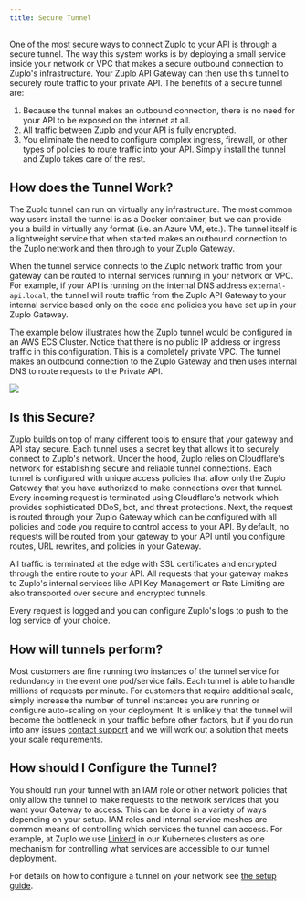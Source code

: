 ```yaml
---
title: Secure Tunnel
---
```


One of the most secure ways to connect Zuplo to your API is through a secure tunnel. The way this system works is by deploying a small service inside your network or VPC that makes a secure outbound connection to Zuplo's infrastructure. Your Zuplo API Gateway can then use this tunnel to securely route traffic to your private API. The benefits of a secure tunnel are:

1. Because the tunnel makes an outbound connection, there is no need for your API to be exposed on the internet at all.
2. All traffic between Zuplo and your API is fully encrypted.
3. You eliminate the need to configure complex ingress, firewall, or other types of policies to route traffic into your API. Simply install the tunnel and Zuplo takes care of the rest.

## How does the Tunnel Work?

The Zuplo tunnel can run on virtually any infrastructure. The most common way users install the tunnel is as a Docker container, but we can provide you a build in virtually any format (i.e. an Azure VM, etc.). The tunnel itself is a lightweight service that when started makes an outbound connection to the Zuplo network and then through to your Zuplo Gateway.

When the tunnel service connects to the Zuplo network traffic from your gateway can be routed to internal services running in your network or VPC. For example, if your API is running on the internal DNS address `external-api.local`, the tunnel will route traffic from the Zuplo API Gateway to your internal service based only on the code and policies you have set up in your Zuplo Gateway.

The example below illustrates how the Zuplo tunnel would be configured in an AWS ECS Cluster. Notice that there is no public IP address or ingress traffic in this configuration. This is a completely private VPC. The tunnel makes an outbound connection to the Zuplo Gateway and then uses internal DNS to route requests to the Private API.

![](https://cdn.zuplo.com/assets/fefdc7fb-f3b6-4908-8485-3d20cb769cfd.png)

## Is this Secure?

Zuplo builds on top of many different tools to ensure that your gateway and API stay secure. Each tunnel uses a secret key that allows it to securely connect to Zuplo's network. Under the hood, Zuplo relies on Cloudflare's network for establishing secure and reliable tunnel connections. Each tunnel is configured with unique access policies that allow only the Zuplo Gateway that you have authorized to make connections over that tunnel. Every incoming request is terminated using Cloudflare's network which provides sophisticated DDoS, bot, and threat protections. Next, the request is routed through your Zuplo Gateway which can be configured with all policies and code you require to control access to your API. By default, no requests will be routed from your gateway to your API until you configure routes, URL rewrites, and policies in your Gateway.

All traffic is terminated at the edge with SSL certificates and encrypted through the entire route to your API. All requests that your gateway makes to Zuplo's internal services like API Key Management or Rate Limiting are also transported over secure and encrypted tunnels.

Every request is logged and you can configure Zuplo's logs to push to the log service of your choice.

## How will tunnels perform?

Most customers are fine running two instances of the tunnel service for redundancy in the event one pod/service fails. Each tunnel is able to handle millions of requests per minute. For customers that require additional scale, simply increase the number of tunnel instances you are running or configure auto-scaling on your deployment. It is unlikely that the tunnel will become the bottleneck in your traffic before other factors, but if you do run into any issues [contact support](mailto:support@zuplo.com) and we will work out a solution that meets your scale requirements.

## How should I Configure the Tunnel?

You should run your tunnel with an IAM role or other network policies that only allow the tunnel to make requests to the network services that you want your Gateway to access. This can be done in a variety of ways depending on your setup. IAM roles and internal service meshes are common means of controlling which services the tunnel can access. For example, at Zuplo we use [Linkerd](https://linkerd.io/) in our Kubernetes clusters as one mechanism for controlling what services are accessible to our tunnel deployment.

For details on how to configure a tunnel on your network see [the setup guide](tunnel-setup.md).

